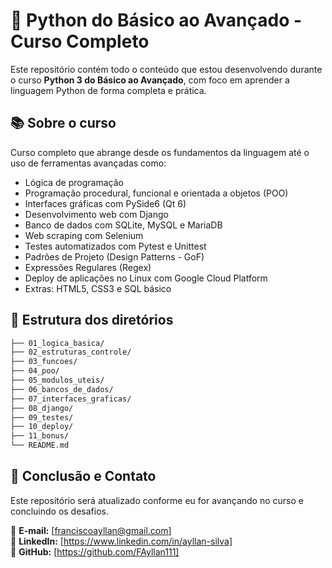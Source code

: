 # 🐍 Python do Básico ao Avançado - Curso Completo

Este repositório contém todo o conteúdo que estou desenvolvendo durante o curso **Python 3 do Básico ao Avançado**, com foco em aprender a linguagem Python de forma completa e prática.

## 📚 Sobre o curso

Curso completo que abrange desde os fundamentos da linguagem até o uso de ferramentas avançadas como:

- Lógica de programação
- Programação procedural, funcional e orientada a objetos (POO)
- Interfaces gráficas com PySide6 (Qt 6)
- Desenvolvimento web com Django
- Banco de dados com SQLite, MySQL e MariaDB
- Web scraping com Selenium
- Testes automatizados com Pytest e Unittest
- Padrões de Projeto (Design Patterns - GoF)
- Expressões Regulares (Regex)
- Deploy de aplicações no Linux com Google Cloud Platform
- Extras: HTML5, CSS3 e SQL básico

## 📂 Estrutura dos diretórios

```bash
├── 01_logica_basica/
├── 02_estruturas_controle/
├── 03_funcoes/
├── 04_poo/
├── 05_modulos_uteis/
├── 06_bancos_de_dados/
├── 07_interfaces_graficas/
├── 08_django/
├── 09_testes/
├── 10_deploy/
├── 11_bonus/
└── README.md
```

## 📢 Conclusão e Contato

Este repositório será atualizado conforme eu for avançando no curso e concluindo os desafios. 

📧 **E-mail:** [franciscoayllan@gmail.com]  
🔗 **LinkedIn:** [https://www.linkedin.com/in/ayllan-silva]   
🐙 **GitHub:** [https://github.com/FAyllan111]  
